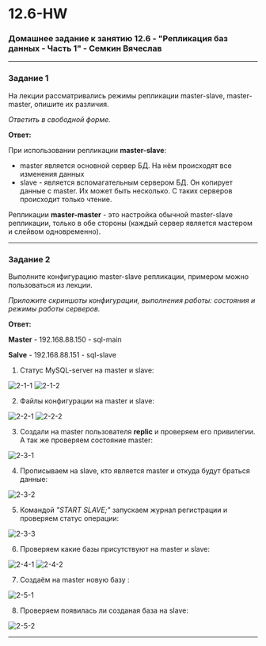 # 12.6-HW
### Домашнее задание к занятию 12.6 - "Репликация баз данных - Часть 1" - Семкин Вячеслав
***

### Задание 1

На лекции рассматривались режимы репликации master-slave, master-master, опишите их различия.

*Ответить в свободной форме.*

**Ответ:**

При использовании репликации  **master-slave**:   
- master является основной сервер БД. На нём происходят все изменения данных 
- slave - является вспомагательным сервером БД. Он копирует данные с master. Их может быть несколько. С таких серверов происходит только чтение.

Репликации  **master-master** - это настройка обычной master-slave репликации, только в обе стороны (каждый сервер является мастером и слейвом одновременно).

***

### Задание 2

Выполните конфигурацию master-slave репликации, примером можно пользоваться из лекции.

*Приложите скриншоты конфигурации, выполнения работы: состояния и режимы работы серверов.*


**Ответ:**

**Master** - 192.168.88.150 - sql-main

**Salve**  - 192.168.88.151 - sql-slave


1. Статус MySQL-server на master и slave:

![2-1-1](https://github.com/SemkinVA/12.6-HW/blob/main/2-1-1.png)
![2-1-2](https://github.com/SemkinVA/12.6-HW/blob/main/2-1-2.png)

2. Файлы конфигурации на master и slave:

![2-2-1](https://github.com/SemkinVA/12.6-HW/blob/main/2-2-1.png)
![2-2-2](https://github.com/SemkinVA/12.6-HW/blob/main/2-2-2.png)

3. Создали на master пользователя **replic** и проверяем его привилегии. А так же проверяем состояние master:

![2-3-1](https://github.com/SemkinVA/12.6-HW/blob/main/2-3-1.png)

4. Прописываем на slave, кто является master и откуда будут браться данные:

![2-3-2](https://github.com/SemkinVA/12.6-HW/blob/main/2-3-2.png)

5. Командой *"START SLAVE;"* запускаем журнал регистрации и проверяем статус операции:

![2-3-3](https://github.com/SemkinVA/12.6-HW/blob/main/2-3-3.png)

6. Проверяем какие базы присутствуют на master и slave:

![2-4-1](https://github.com/SemkinVA/12.6-HW/blob/main/2-4-1.png)
![2-4-2](https://github.com/SemkinVA/12.6-HW/blob/main/2-4-2.png)

7. Создаём на master новую базу :

![2-5-1](https://github.com/SemkinVA/12.6-HW/blob/main/2-5-1.png)

8. Проверяем появилась ли созданая база на slave:

![2-5-2](https://github.com/SemkinVA/12.6-HW/blob/main/2-5-2.png)

***

